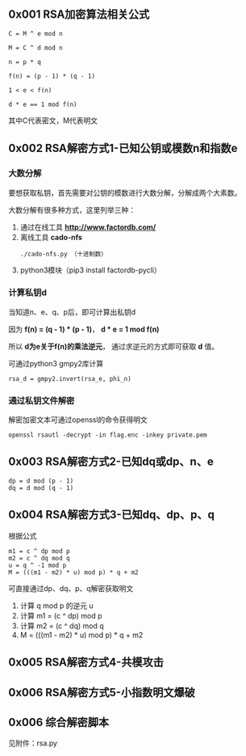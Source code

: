 ## 0x001 RSA加密算法相关公式

```
C = M ^ e mod n

M = C ^ d mod n

n = p * q

f(n) = (p - 1) * (q - 1)

1 < e < f(n)

d * e == 1 mod f(n)
```

其中C代表密文，M代表明文

## 0x002 RSA解密方式1-已知公钥或模数n和指数e

### 大数分解

要想获取私钥，首先需要对公钥的模数进行大数分解，分解成两个大素数。

大数分解有很多种方式，这里列举三种：
1. 通过在线工具 **http://www.factordb.com/** 
2. 离线工具 **cado-nfs**
    ```
    ./cado-nfs.py （十进制数）
    ```
3. python3模块（pip3 install factordb-pycli）

### 计算私钥d

当知道n、e、q、p后，即可计算出私钥d

因为 **f(n) = (q - 1) * (p - 1)**， **d * e = 1 mod f(n)**

所以 **d为e关于f(n)的乘法逆元**， 通过求逆元的方式即可获取 **d** 值。

可通过python3 gmpy2库计算

```
rsa_d = gmpy2.invert(rsa_e, phi_n)
```

### 通过私钥文件解密

解密加密文本可通过openssl的命令获得明文

```
openssl rsautl -decrypt -in flag.enc -inkey private.pem
```

## 0x003 RSA解密方式2-已知dq或dp、n、e

```
dp = d mod (p - 1)
dq = d mod (q - 1)
```

## 0x004 RSA解密方式3-已知dq、dp、p、q

根据公式

```
m1 = c ^ dp mod p
m2 = c ^ dq mod q
u = q ^ -1 mod p
M = (((m1 - m2) * u) mod p) * q + m2
```

可直接通过dp、dq、p、q解密获取明文

1. 计算 q mod p 的逆元 u
2. 计算 m1 = (c ^ dp) mod p
3. 计算 m2 = (c ^ dq) mod q
4. M = (((m1 - m2) * u) mod p) * q + m2

## 0x005 RSA解密方式4-共模攻击



## 0x006 RSA解密方式5-小指数明文爆破

## 0x006 综合解密脚本

见附件：rsa.py